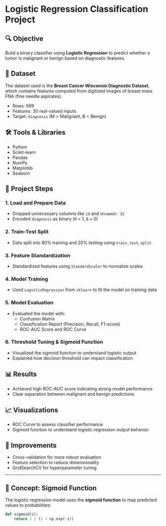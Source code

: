 # Logistic Regression Classification Project

## 🔍 Objective
Build a binary classifier using **Logistic Regression** to predict whether a tumor is malignant or benign based on diagnostic features.

## 📁 Dataset
The dataset used is the **Breast Cancer Wisconsin Diagnostic Dataset**, which contains features computed from digitized images of breast mass FNA (fine needle aspirates).

- Rows: 569
- Features: 30 real-valued inputs
- Target: `diagnosis` (M = Malignant, B = Benign)

## 🛠️ Tools & Libraries
- Python
- Scikit-learn
- Pandas
- NumPy
- Matplotlib
- Seaborn

## 📌 Project Steps

### 1. Load and Prepare Data
- Dropped unnecessary columns like `id` and `Unnamed: 32`
- Encoded `diagnosis` as binary (`M` = 1, `B` = 0)

### 2. Train-Test Split
- Data split into 80% training and 20% testing using `train_test_split`

### 3. Feature Standardization
- Standardized features using `StandardScaler` to normalize scales

### 4. Model Training
- Used `LogisticRegression` from `sklearn` to fit the model on training data

### 5. Model Evaluation
- Evaluated the model with:
  - Confusion Matrix
  - Classification Report (Precision, Recall, F1-score)
  - ROC-AUC Score and ROC Curve

### 6. Threshold Tuning & Sigmoid Function
- Visualized the sigmoid function to understand logistic output
- Explained how decision threshold can impact classification

## 📊 Results
- Achieved high ROC-AUC score indicating strong model performance
- Clear separation between malignant and benign predictions

## 📈 Visualizations
- ROC Curve to assess classifier performance
- Sigmoid function to understand logistic regression output behavior

## 🔁 Improvements
- Cross-validation for more robust evaluation
- Feature selection to reduce dimensionality
- GridSearchCV for hyperparameter tuning

---

## 🧠 Concept: Sigmoid Function
The logistic regression model uses the **sigmoid function** to map predicted values to probabilities:

```python
def sigmoid(z):
    return 1 / (1 + np.exp(-z))
